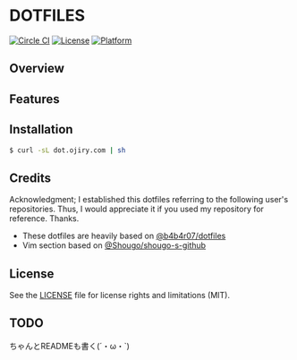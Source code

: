 # DOTFILES

[![Circle CI](https://circleci.com/gh/ojiry/dotfiles.svg?style=svg)](https://circleci.com/gh/ojiry/dotfiles)
[![License](https://img.shields.io/badge/license-MIT-blue.svg?style=flat)](https://github.com/ojiry/profile/blob/master/LICENSE)
[![Platform](https://img.shields.io/badge/platform-OS%20X%20%7C%20Linux-lightgrey.svg?style=flat)](https://github.com/ojiry/dotfiles)

## Overview

## Features

## Installation

```bash
$ curl -sL dot.ojiry.com | sh
```

## Credits

Acknowledgment; I established this dotfiles referring to the following user's repositories. Thus, I would appreciate it if you used my repository for reference. Thanks.

* These dotfiles are heavily based on [@b4b4r07/dotfiles](https://github.com/b4b4r07/dotfiles)
* Vim section based on [@Shougo/shougo-s-github](https://github.com/Shougo/shougo-s-github)

## License

See the [LICENSE](https://github.com/ojiry/dotfiles/blob/master/LICENSE.md) file for license rights and limitations (MIT).

## TODO

ちゃんとREADMEも書く(´・ω・`)
